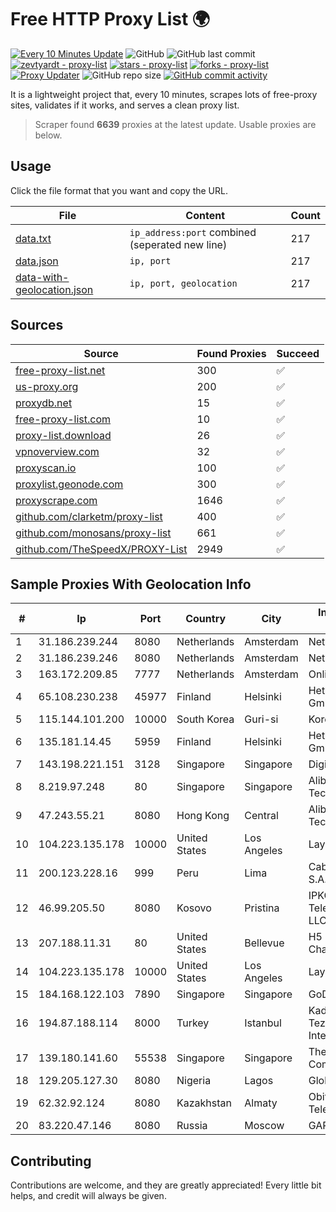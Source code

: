 
# Free HTTP Proxy List 🌍

[![Every 10 Minutes Update](https://github.com/mertguvencli/http-proxy-list/actions/workflows/main.yml/badge.svg?branch=main)](https://github.com/mertguvencli/http-proxy-list/actions/workflows/main.yml)
![GitHub](https://img.shields.io/github/license/mertguvencli/http-proxy-list)
![GitHub last commit](https://img.shields.io/github/last-commit/mertguvencli/http-proxy-list)
[![zevtyardt - proxy-list](https://img.shields.io/static/v1?label=zevtyardt&message=proxy-list&color=blue&logo=github)](https://github.com/zevtyardt/proxy-list "Go to GitHub repo")
[![stars - proxy-list](https://img.shields.io/github/stars/zevtyardt/proxy-list?style=social)](https://github.com/zevtyardt/proxy-list)
[![forks - proxy-list](https://img.shields.io/github/forks/zevtyardt/proxy-list?style=social)](https://github.com/zevtyardt/proxy-list)
[![Proxy Updater](https://github.com/zevtyardt/proxy-list/workflows/Proxy%20Updater/badge.svg)](https://github.com/zevtyardt/proxy-list/actions?query=workflow:"Proxy+Updater")
![GitHub repo size](https://img.shields.io/github/repo-size/zevtyardt/proxy-list)
[![GitHub commit activity](https://img.shields.io/github/commit-activity/m/zevtyardt/proxy-list?logo=commits)](https://github.com/zevtyardt/proxy-list/commits/main)

It is a lightweight project that, every 10 minutes, scrapes lots of free-proxy sites, validates if it works, and serves a clean proxy list.

> Scraper found **6639** proxies at the latest update. Usable proxies are below.

## Usage

Click the file format that you want and copy the URL.

|File|Content|Count|
|----|-------|-----|
|[data.txt](https://raw.githubusercontent.com/mertguvencli/http-proxy-list/main/proxy-list/data.txt)|`ip_address:port` combined (seperated new line)|217|
|[data.json](https://raw.githubusercontent.com/mertguvencli/http-proxy-list/main/proxy-list/data.json)|`ip, port`|217|
|[data-with-geolocation.json](https://raw.githubusercontent.com/mertguvencli/http-proxy-list/main/proxy-list/data-with-geolocation.json)|`ip, port, geolocation`|217|

## Sources

|Source|Found Proxies|Succeed|
|------|-------------|-------|
|[free-proxy-list.net](https://free-proxy-list.net)|300|✅|
|[us-proxy.org](https://www.us-proxy.org)|200|✅|
|[proxydb.net](http://proxydb.net)|15|✅|
|[free-proxy-list.com](https://free-proxy-list.com/?page=&port=&type%5B%5D=http&type%5B%5D=https&up_time=0&search=Search)|10|✅|
|[proxy-list.download](https://www.proxy-list.download/HTTP)|26|✅|
|[vpnoverview.com](https://vpnoverview.com/privacy/anonymous-browsing/free-proxy-servers)|32|✅|
|[proxyscan.io](https://www.proxyscan.io)|100|✅|
|[proxylist.geonode.com](https://proxylist.geonode.com/api/proxy-list?limit=300&page=1&sort_by=lastChecked&sort_type=desc&protocols=http,https)|300|✅|
|[proxyscrape.com](https://api.proxyscrape.com/v2/?request=displayproxies&protocol=http&timeout=10000&country=all&ssl=all&anonymity=all)|1646|✅|
|[github.com/clarketm/proxy-list](https://raw.githubusercontent.com/clarketm/proxy-list/master/proxy-list-raw.txt)|400|✅|
|[github.com/monosans/proxy-list](https://raw.githubusercontent.com/monosans/proxy-list/main/proxies/http.txt)|661|✅|
|[github.com/TheSpeedX/PROXY-List](https://raw.githubusercontent.com/TheSpeedX/PROXY-List/master/http.txt)|2949|✅|


## Sample Proxies With Geolocation Info

|#|Ip|Port|Country|City|Internet Service Provider|
|-|--|----|-------|----|-------------------------|
|1|31.186.239.244|8080|Netherlands|Amsterdam|NetSkope Inc|
|2|31.186.239.246|8080|Netherlands|Amsterdam|NetSkope Inc|
|3|163.172.209.85|7777|Netherlands|Amsterdam|Online SAS NL|
|4|65.108.230.238|45977|Finland|Helsinki|Hetzner Online GmbH|
|5|115.144.101.200|10000|South Korea|Guri-si|Korea Telecom|
|6|135.181.14.45|5959|Finland|Helsinki|Hetzner Online GmbH|
|7|143.198.221.151|3128|Singapore|Singapore|DigitalOcean, LLC|
|8|8.219.97.248|80|Singapore|Singapore|Alibaba (US) Technology Co., Ltd.|
|9|47.243.55.21|8080|Hong Kong|Central|Alibaba (US) Technology Co., Ltd.|
|10|104.223.135.178|10000|United States|Los Angeles|LayerHost|
|11|200.123.228.16|999|Peru|Lima|Cable Selva Central S.A.C.|
|12|46.99.205.50|8080|Kosovo|Pristina|IPKO Telecommunications LLC|
|13|207.188.11.31|80|United States|Bellevue|H5 Data Centers - Chandler LLC|
|14|104.223.135.178|10000|United States|Los Angeles|LayerHost|
|15|184.168.122.103|7890|Singapore|Singapore|GoDaddy.com, LLC|
|16|194.87.188.114|8000|Turkey|Istanbul|Kadir Huseyin Tezcan Nosspeed Internet Teknolojileri|
|17|139.180.141.60|55538|Singapore|Singapore|The Constant Company, LLC|
|18|129.205.127.30|8080|Nigeria|Lagos|Globacom Limited|
|19|62.32.92.124|8080|Kazakhstan|Almaty|Obit Telecommunications|
|20|83.220.47.146|8080|Russia|Moscow|GARS|



## Contributing

Contributions are welcome, and they are greatly appreciated! Every
little bit helps, and credit will always be given.

